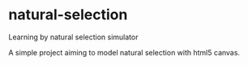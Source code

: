 natural-selection
=================

Learning by natural selection simulator


A simple project aiming to model natural selection with html5 canvas.
